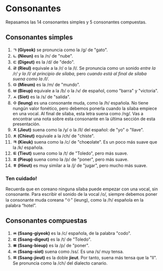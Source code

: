 # Consonantes #

Repasamos las 14 consonantes simples y 5 consonantes compuestas.


## Consonantes simples ##

1. **ㄱ (Giyeok)** se pronuncia como la /g/ de "gato".
2. **ㄴ (Nieun)** es la /n/ de "nube".
3. **ㄷ (Digeut)** es la /d/ de "dedo".
4. **ㄹ (Rieul)** equivale a la /r/ o la /l/. Se pronuncia como un sonido *entre la /r/ y la /l/ al principio de sílaba*, pero *cuando está al final de sílaba suena como la /l/*.
5. **ㅁ (Mieum)** es la /m/ de "mundo".
6. **ㅂ (Bieup)** equivale a la /b/ o la /v/ de español, como "barra" y "victoria".
7. **ㅅ (Siot)** es la /s/ de "salida".
8. **ㅇ (Ieung)** es una consonante muda, como la /h/ española. No tiene nungún valor fonético, pero debemos ponerla cuando la sílaba empiece en una vocal. Al final de sílaba, esta letra suena como /ng/. Vas a encontrar una nota sobre esta consonante en la última sección de esta presentación.
9. **ㅈ (Jieut)** suena como la /y/ o la /ll/ del español: de "yo" o "llave".
10. **ㅊ (Chieut)** equivale a la /ch/ de "chiste".
11. **ㅋ (Kieuk)** suena como la /c/ de "cho**c**olate". Es un poco más suave que la /k/ española.
12. **ㅌ (Tieut)** suena como la /t/ de "Toledo", pero más suave.
13. **ㅍ (Pieup)** suena como la /p/ de "poner", pero más suave.
14. **ㅎ (Hieut)** es muy similar a la /j/ de "jugar", pero mucho más suave.

### Ten cuidado! ###

Recuerda que en coreano ninguna sílaba puede empezar con una vocal, sin consonante. Para escribir el sonido de la vocal /o/, siempre debemos poner la consonante muda coreana “ㅇ” (ieung), como la /h/ española en la palabra “hotel”.


## Consonantes compuestas ##

1. **ㅆ (Ssang-giyeok)** es la /c/ española, de la palabra "codo".
2. **ㄸ (Ssang-digeut)** es la /t/ de "Toledo".
3. **ㅃ (Ssang-bieup)** es la /p/ de "poner".
4. **ㅆ (Ssang-siot)** suena como /ss/. Es una /s/ muy tensa.
5. **ㅉ (Ssang-jieut)** es la doble **jieut**. Por tanto, suena más tensa que la "ll". Se pronuncia como la /ch/ del dialecto canario.




